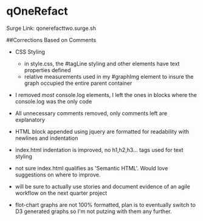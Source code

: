 # qOneRefact


Surge Link: qonerefacttwo.surge.sh

##Corrections Based on Comments
* CSS Styling
    - in style.css, the #tagLine styling and other elements have text properties defined
    - relative measurements used in my #graphImg element to insure the graph occupied the entire parent container

* I removed *most* console.log elements, I left the ones in blocks where the console.log was the only code

* All unnecessary comments removed, only comments left are explanatory

* HTML block appended using jquery are formatted for readability with newlines and indentation

* index.html indentation is improved, no h1,h2,h3... tags used for text styling

* not sure index.html qualifies as 'Semantic HTML'.  Would love suggestions on where to improve.

* will be sure to actually use stories and document evidence of an agile workflow on the next quarter project

* flot-chart graphs are not 100% formatted, plan is to eventually switch to D3 generated graphs so I'm not putzing with them any further.
